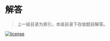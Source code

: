 # 解答

> 上一级目录为索引，本级目录下存放题目解答。

[![license](https://img.shields.io/github/license/mashape/apistatus.svg)](https://opensource.org/licenses/MIT)  
